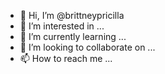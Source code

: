 - 👋 Hi, I’m @brittneypricilla
- 👀 I’m interested in ...
- 🌱 I’m currently learning ...
- 💞️ I’m looking to collaborate on ...
- 📫 How to reach me ...

<!---
brittneypricilla/brittneypricilla is a ✨ special ✨ repository because its `README.md` (this file) appears on your GitHub profile.
You can click the Preview link to take a look at your changes.
--->
